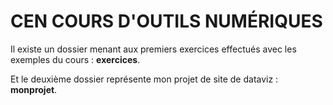 # CEN COURS D'OUTILS NUMÉRIQUES

Il existe un dossier menant aux premiers exercices effectués avec les exemples du cours : **exercices**.

Et le deuxième dossier représente mon projet de site de dataviz : **monprojet**.
